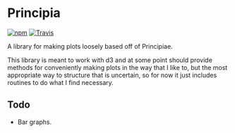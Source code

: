 Principia
=========

[![npm](https://img.shields.io/npm/v/principia.svg?style=flat-square)](https://www.npmjs.com/package/principia)
[![Travis](https://img.shields.io/travis/erikbrinkman/principia.svg?style=flat-square)](https://travis-ci.org/erikbrinkman/principia)

A library for making plots loosely based off of Principiae.

This library is meant to work with d3 and at some point should provide methods for conveniently making plots in the way that I like to, but the most appropriate way to structure that is uncertain, so for now it just includes routines to do what I find necessary.

Todo
----

- Bar graphs.
